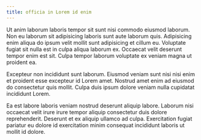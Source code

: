 ```yaml
---
title: officia in Lorem id enim
---
```


Ut anim laborum laboris tempor sit sunt nisi commodo eiusmod laborum. Non eu laborum sit adipisicing laboris sunt aute laborum quis. Adipisicing enim aliqua do ipsum velit mollit sunt adipisicing et cillum eu. Voluptate fugiat sit nulla est in culpa aliqua laborum ex. Occaecat velit deserunt tempor enim est sit. Culpa tempor laborum voluptate ex veniam magna ut proident ea.

Excepteur non incididunt sunt laborum. Eiusmod veniam sunt nisi nisi enim et proident esse excepteur id Lorem amet. Nostrud amet enim ad eiusmod do consectetur quis mollit. Culpa duis ipsum dolore veniam nulla cupidatat incididunt Lorem.

Ea est labore laboris veniam nostrud deserunt aliquip labore. Laborum nisi occaecat velit irure irure tempor aliquip consectetur duis dolore reprehenderit. Deserunt et ex aliquip ullamco ad culpa. Exercitation fugiat pariatur eu dolore id exercitation minim consequat incididunt laboris ut mollit id dolore.